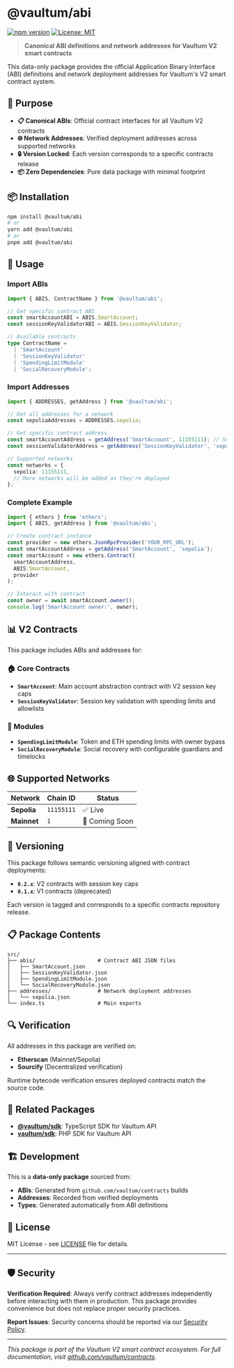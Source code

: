 # @vaultum/abi

[![npm version](https://badge.fury.io/js/%40vaultum%2Fabi.svg)](https://www.npmjs.com/package/@vaultum/abi)
[![License: MIT](https://img.shields.io/badge/License-MIT-yellow.svg)](https://opensource.org/licenses/MIT)

> **Canonical ABI definitions and network addresses for Vaultum V2 smart contracts**

This data-only package provides the official Application Binary Interface (ABI) definitions and network deployment addresses for Vaultum's V2 smart contract system.

## 🎯 Purpose

- **📋 Canonical ABIs**: Official contract interfaces for all Vaultum V2 contracts
- **🌐 Network Addresses**: Verified deployment addresses across supported networks
- **🔒 Version Locked**: Each version corresponds to a specific contracts release
- **📦 Zero Dependencies**: Pure data package with minimal footprint

## 📦 Installation

```bash
npm install @vaultum/abi
# or
yarn add @vaultum/abi
# or  
pnpm add @vaultum/abi
```

## 🚀 Usage

### Import ABIs

```typescript
import { ABIS, ContractName } from '@vaultum/abi';

// Get specific contract ABI
const smartAccountABI = ABIS.SmartAccount;
const sessionKeyValidatorABI = ABIS.SessionKeyValidator;

// Available contracts
type ContractName = 
  | 'SmartAccount'
  | 'SessionKeyValidator' 
  | 'SpendingLimitModule'
  | 'SocialRecoveryModule';
```

### Import Addresses

```typescript
import { ADDRESSES, getAddress } from '@vaultum/abi';

// Get all addresses for a network
const sepoliaAddresses = ADDRESSES.sepolia;

// Get specific contract address
const smartAccountAddress = getAddress('SmartAccount', 11155111); // Sepolia
const sessionValidatorAddress = getAddress('SessionKeyValidator', 'sepolia');

// Supported networks
const networks = {
  sepolia: 11155111,
  // More networks will be added as they're deployed
};
```

### Complete Example

```typescript
import { ethers } from 'ethers';
import { ABIS, getAddress } from '@vaultum/abi';

// Create contract instance
const provider = new ethers.JsonRpcProvider('YOUR_RPC_URL');
const smartAccountAddress = getAddress('SmartAccount', 'sepolia');
const smartAccount = new ethers.Contract(
  smartAccountAddress,
  ABIS.SmartAccount,
  provider
);

// Interact with contract
const owner = await smartAccount.owner();
console.log('SmartAccount owner:', owner);
```

## 📊 V2 Contracts

This package includes ABIs and addresses for:

### **🏠 Core Contracts**
- **`SmartAccount`**: Main account abstraction contract with V2 session key caps
- **`SessionKeyValidator`**: Session key validation with spending limits and allowlists

### **🔧 Modules**  
- **`SpendingLimitModule`**: Token and ETH spending limits with owner bypass
- **`SocialRecoveryModule`**: Social recovery with configurable guardians and timelocks

## 🌐 Supported Networks

| Network | Chain ID | Status |
|---------|----------|--------|
| **Sepolia** | `11155111` | ✅ Live |
| **Mainnet** | `1` | 🚧 Coming Soon |

## 🔄 Versioning

This package follows semantic versioning aligned with contract deployments:

- **`0.2.x`**: V2 contracts with session key caps
- **`0.1.x`**: V1 contracts (deprecated)

Each version is tagged and corresponds to a specific contracts repository release.

## 📋 Package Contents

```
src/
├── abis/                    # Contract ABI JSON files
│   ├── SmartAccount.json
│   ├── SessionKeyValidator.json
│   ├── SpendingLimitModule.json
│   └── SocialRecoveryModule.json
├── addresses/               # Network deployment addresses  
│   └── sepolia.json
└── index.ts                 # Main exports
```

## 🔍 Verification

All addresses in this package are verified on:
- **Etherscan** (Mainnet/Sepolia)
- **Sourcify** (Decentralized verification)

Runtime bytecode verification ensures deployed contracts match the source code.

## 🔗 Related Packages

- **[@vaultum/sdk](https://www.npmjs.com/package/@vaultum/sdk)**: TypeScript SDK for Vaultum API
- **[vaultum/sdk](https://packagist.org/packages/vaultum/sdk)**: PHP SDK for Vaultum API

## 🏗️ Development

This is a **data-only package** sourced from:
- **ABIs**: Generated from `github.com/vaultum/contracts` builds
- **Addresses**: Recorded from verified deployments
- **Types**: Generated automatically from ABI definitions

## 📄 License

MIT License - see [LICENSE](LICENSE) file for details.

---

## 🛡️ Security

**Verification Required**: Always verify contract addresses independently before interacting with them in production. This package provides convenience but does not replace proper security practices.

**Report Issues**: Security concerns should be reported via our [Security Policy](https://github.com/vaultum/abi/security).

---

*This package is part of the Vaultum V2 smart contract ecosystem. For full documentation, visit [github.com/vaultum/contracts](https://github.com/vaultum/contracts).*
